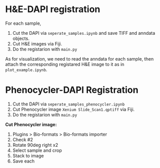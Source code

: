 # H&E-DAPI registration

For each sample,
1. Cut the DAPI via ```seperate_samples.ipynb``` and save TIFF and anndata objects.
2. Cut H&E images via Fiji.
3. Do the registarion with ```main.py```

As for visualization, we need to read the anndata for each sample, then attach the corresponding registared H&E image to it as in ```plot_example.ipynb```.


# Phenocycler-DAPI Registration

1. Cut the DAPI via ```seperate_samples_phenocycler.ipynb```
2. Cut Phenocycler image ```Xenium Slide_Scan1.qptiff``` via Fiji.
3. Do the registarion with ```main.py```


**Cut Phenocycler image:**

1. Plugins > Bio-formats > Bio-formats importer
2. Check #2
3. Rotate 90deg right x2
4. Select sample and crop
5. Stack to image
6. Save each
